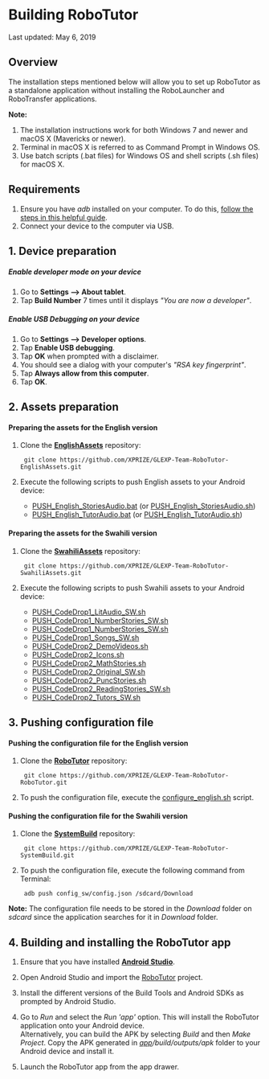 # Building RoboTutor

Last updated: May 6, 2019
## Overview

The installation steps mentioned below will allow you to set up RoboTutor as a standalone application without installing the RoboLauncher and RoboTransfer applications.

**Note:** 
1. The installation instructions work for both Windows 7 and newer and macOS X (Mavericks or newer).
2. Terminal in macOS X is referred to as Command Prompt in Windows OS.
3. Use batch scripts (.bat files) for Windows OS and shell scripts (.sh files) for macOS X.

## Requirements
1. Ensure you have _adb_ installed on your computer. To do this, [follow the steps in this helpful guide](https://www.androidpit.com/how-to-install-adb-and-fastboot).
2. Connect your device to the computer via USB.

## 1. Device preparation

##### Enable developer mode on your device
1. Go to **Settings --> About tablet**.
2. Tap **Build Number** 7 times until it displays _"You are now a developer"_.

##### Enable USB Debugging on your device
1. Go to **Settings --> Developer options**.
2. Tap **Enable USB debugging**.
3. Tap **OK** when prompted with a disclaimer.
4. You should see a dialog with your computer's _"RSA key fingerprint"_.
5. Tap **Always allow from this computer**.
6. Tap **OK**.

## 2. Assets preparation

#### Preparing the assets for the English version
1. Clone the [**EnglishAssets**](https://github.com/XPRIZE/GLEXP-Team-RoboTutor-EnglishAssets) repository:
		
		git clone https://github.com/XPRIZE/GLEXP-Team-RoboTutor-EnglishAssets.git

2. Execute the following scripts to push English assets to your Android device:  
    * [PUSH_English_StoriesAudio.bat](https://github.com/XPRIZE/GLEXP-Team-RoboTutor-EnglishAssets/blob/master/PUSH_English_StoriesAudio.bat)  (or [PUSH_English_StoriesAudio.sh](https://github.com/XPRIZE/GLEXP-Team-RoboTutor-EnglishAssets/blob/master/PUSH_English_StoriesAudio.sh))
    * [PUSH_English_TutorAudio.bat](https://github.com/XPRIZE/GLEXP-Team-RoboTutor-EnglishAssets/blob/master/PUSH_English_TutorAudio.bat)  (or [PUSH_English_TutorAudio.sh](https://github.com/XPRIZE/GLEXP-Team-RoboTutor-EnglishAssets/blob/master/PUSH_English_TutorAudio.sh))

#### Preparing the assets for the Swahili version
1. Clone the [**SwahiliAssets**](https://github.com/XPRIZE/GLEXP-Team-RoboTutor-SwahiliAssets) repository:
		
		git clone https://github.com/XPRIZE/GLEXP-Team-RoboTutor-SwahiliAssets.git
    
2. Execute the following scripts to push Swahili assets to your Android device:
    * [PUSH_CodeDrop1_LitAudio_SW.sh](https://github.com/XPRIZE/GLEXP-Team-RoboTutor-SwahiliAssets/blob/master/PUSH_CodeDrop1_LitAudio_SW.sh)
    * [PUSH_CodeDrop1_NumberStories_SW.sh](https://github.com/XPRIZE/GLEXP-Team-RoboTutor-SwahiliAssets/blob/master/PUSH_CodeDrop1_NumberStories_SW.sh)
    * [PUSH_CodeDrop1_NumberStories_SW.sh](https://github.com/XPRIZE/GLEXP-Team-RoboTutor-SwahiliAssets/blob/master/PUSH_CodeDrop1_NumberStories_SW.sh)
    * [PUSH_CodeDrop1_Songs_SW.sh](https://github.com/XPRIZE/GLEXP-Team-RoboTutor-SwahiliAssets/blob/master/PUSH_CodeDrop1_Songs_SW.sh)
    * [PUSH_CodeDrop2_DemoVideos.sh](https://github.com/XPRIZE/GLEXP-Team-RoboTutor-SwahiliAssets/blob/master/PUSH_CodeDrop2_DemoVideos.sh)
    * [PUSH_CodeDrop2_Icons.sh](https://github.com/XPRIZE/GLEXP-Team-RoboTutor-SwahiliAssets/blob/master/PUSH_CodeDrop2_Icons.sh)
    * [PUSH_CodeDrop2_MathStories.sh](https://github.com/XPRIZE/GLEXP-Team-RoboTutor-SwahiliAssets/blob/master/PUSH_CodeDrop2_MathStories.sh)
    * [PUSH_CodeDrop2_Original_SW.sh](https://github.com/XPRIZE/GLEXP-Team-RoboTutor-SwahiliAssets/blob/master/PUSH_CodeDrop2_Original_SW.sh)
    * [PUSH_CodeDrop2_PuncStories.sh](https://github.com/XPRIZE/GLEXP-Team-RoboTutor-SwahiliAssets/blob/master/PUSH_CodeDrop2_PuncStories.sh)
    * [PUSH_CodeDrop2_ReadingStories_SW.sh](https://github.com/XPRIZE/GLEXP-Team-RoboTutor-SwahiliAssets/blob/master/PUSH_CodeDrop2_ReadingStories_SW.sh)
    * [PUSH_CodeDrop2_Tutors_SW.sh](https://github.com/XPRIZE/GLEXP-Team-RoboTutor-SwahiliAssets/blob/master/PUSH_CodeDrop2_Tutors_SW.sh)

## 3. Pushing configuration file

#### Pushing the configuration file for the English version
1. Clone the [**RoboTutor**](https://github.com/XPRIZE/GLEXP-Team-RoboTutor-RoboTutor) repository:
		
		git clone https://github.com/XPRIZE/GLEXP-Team-RoboTutor-RoboTutor.git

2. To push the configuration file, execute the [configure_english.sh](https://github.com/XPRIZE/GLEXP-Team-RoboTutor-RoboTutor/blob/master/app/src/sample_config_files/configure_english.sh) script.

#### Pushing the configuration file for the Swahili version
1. Clone the [**SystemBuild**](https://github.com/XPRIZE/GLEXP-Team-RoboTutor-SystemBuild) repository:
		
		git clone https://github.com/XPRIZE/GLEXP-Team-RoboTutor-SystemBuild.git

2. To push the configuration file, execute the following command from Terminal:

		adb push config_sw/config.json /sdcard/Download
		
**Note:** The configuration file needs to be stored in the _Download_ folder on _sdcard_ since the application searches for it in _Download_ folder.

## 4. Building and installing the RoboTutor app

1. Ensure that you have installed [**Android Studio**](https://developer.android.com/studio/install.html).

2. Open Android Studio and import the [RoboTutor](https://github.com/XPRIZE/GLEXP-Team-RoboTutor-RoboTutor) project.  

3. Install the different versions of the Build Tools and Android SDKs as prompted by Android Studio.

4. Go to _Run_ and select the _Run 'app'_ option. This will install the RoboTutor application onto your Android device.  
Alternatively, you can build the APK by selecting _Build_ and then _Make Project_. Copy the APK generated in _[app](https://github.com/XPRIZE/GLEXP-Team-RoboTutor-RoboTutor/tree/master/app)/build/outputs/apk_ folder to your Android device and install it.

5. Launch the RoboTutor app from the app drawer.  
